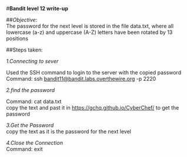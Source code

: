 #**Bandit level 12 write-up**<br>

##*Objective*:<br>The password for the next level is stored in the file data.txt, where all lowercase (a-z) and uppercase (A-Z) letters have been rotated by 13 positions<br>

##Steps taken:<br>

*1.Connecting to sever* <br>

Used the SSH command to login to the server with the copied password<br>
Command: ssh bandit11@bandit.labs.overthewire.org -p 2220<br>

*2.find the password* <br>

Command: cat data.txt<br>
copy the text and past it in https://gchq.github.io/CyberChef/ to get the password


*3.Get the Password*<br>
copy the text as it is the password for the next level

*4.Close the Connection*<br>
Command: exit
